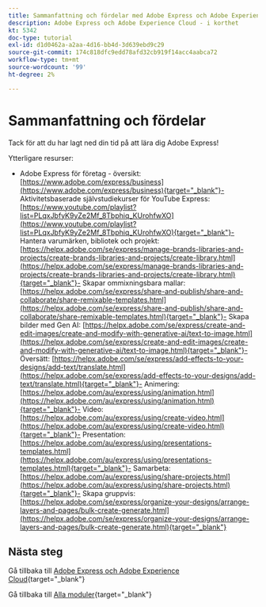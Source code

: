 ```yaml
---
title: Sammanfattning och fördelar med Adobe Express och Adobe Experience Cloud
description: Adobe Express och Adobe Experience Cloud - i korthet
kt: 5342
doc-type: tutorial
exl-id: d1d0462a-a2aa-4d16-bb4d-3d639ebd9c29
source-git-commit: 174c818dfc9edd78afd32cb919f14acc4aabca72
workflow-type: tm+mt
source-wordcount: '99'
ht-degree: 2%

---
```


# Sammanfattning och fördelar

Tack för att du har lagt ned din tid på att lära dig Adobe Express!

Ytterligare resurser:

- Adobe Express för företag - översikt: [https://www.adobe.com/express/business](https://www.adobe.com/express/business){target="_blank"}- Aktivitetsbaserade självstudiekurser för YouTube Express: [https://www.youtube.com/playlist?list=PLqxJbfyK9yZe2Mf_8Tbphiq_KUrohfwXO](https://www.youtube.com/playlist?list=PLqxJbfyK9yZe2Mf_8Tbphiq_KUrohfwXO){target="_blank"}- Hantera varumärken, bibliotek och projekt: [https://helpx.adobe.com/se/express/manage-brands-libraries-and-projects/create-brands-libraries-and-projects/create-library.html](https://helpx.adobe.com/se/express/manage-brands-libraries-and-projects/create-brands-libraries-and-projects/create-library.html){target="_blank"}- Skapar ommixningsbara mallar: [https://helpx.adobe.com/se/express/share-and-publish/share-and-collaborate/share-remixable-templates.html](https://helpx.adobe.com/se/express/share-and-publish/share-and-collaborate/share-remixable-templates.html){target="_blank"}- Skapa bilder med Gen AI: [https://helpx.adobe.com/se/express/create-and-edit-images/create-and-modify-with-generative-ai/text-to-image.html](https://helpx.adobe.com/se/express/create-and-edit-images/create-and-modify-with-generative-ai/text-to-image.html){target="_blank"}- Översätt: [https://helpx.adobe.com/se/express/add-effects-to-your-designs/add-text/translate.html](https://helpx.adobe.com/se/express/add-effects-to-your-designs/add-text/translate.html){target="_blank"}- Animering: [https://helpx.adobe.com/au/express/using/animation.html](https://helpx.adobe.com/au/express/using/animation.html){target="_blank"}- Video: [https://helpx.adobe.com/au/express/using/create-video.html](https://helpx.adobe.com/au/express/using/create-video.html){target="_blank"}- Presentation: [https://helpx.adobe.com/au/express/using/presentations-templates.html](https://helpx.adobe.com/au/express/using/presentations-templates.html){target="_blank"}- Samarbeta: [https://helpx.adobe.com/au/express/using/share-projects.html](https://helpx.adobe.com/au/express/using/share-projects.html){target="_blank"}- Skapa gruppvis: [https://helpx.adobe.com/se/express/organize-your-designs/arrange-layers-and-pages/bulk-create-generate.html](https://helpx.adobe.com/se/express/organize-your-designs/arrange-layers-and-pages/bulk-create-generate.html){target="_blank"}

## Nästa steg

Gå tillbaka till [Adobe Express och Adobe Experience Cloud](./express.md){target="_blank"}

Gå tillbaka till [Alla moduler](./../../../overview.md){target="_blank"}